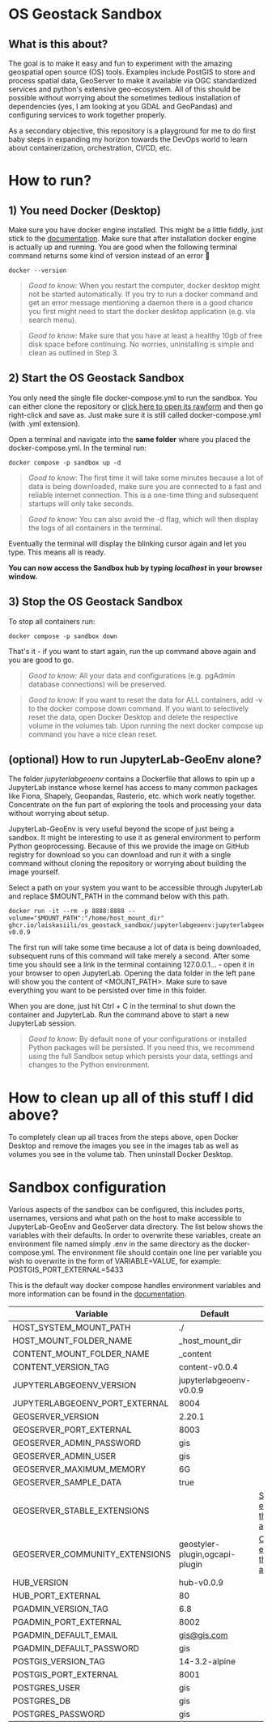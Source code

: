 # OS Geostack Sandbox
## What is this about?
The goal is to make it easy and fun to experiment with the amazing geospatial
open source (OS) tools. Examples include PostGIS to store and process spatial
data, GeoServer to make it available via OGC standardized services and python's
extensive geo-ecosystem. All of this should be possible without worrying about
the sometimes tedious installation of dependencies (yes, I am looking at you
GDAL and GeoPandas) and configuring services to work together properly.

As a secondary objective, this repository is a playground for me to do first
baby steps in expanding my horizon towards the DevOps world to learn about
containerization, orchestration, CI/CD, etc.

# How to run?

## 1) You need Docker (Desktop)
Make sure you have docker engine installed. This might be a little fiddly, just
stick to the [documentation](https://docs.docker.com/engine/install/). Make sure
that after installation docker engine is actually up and running. You are good
when the following terminal command returns some kind of version instead of an
error :pray:
```console
docker --version
```

> _Good to know:_ When you restart the computer, docker desktop might not be
> started automatically. If you try to run a docker command and get an error
> message mentioning a daemon there is a good chance you first might need to
> start the docker desktop application (e.g. via search menu).

> _Good to know_: Make sure that you have at least a healthy 10gb of free disk space
before continuing. No worries, uninstalling is simple and clean as outlined in
Step 3.

## 2) Start the OS Geostack Sandbox
You only need the single file docker-compose.yml to run the sandbox. You can
either clone the repository or [click here to open its rawform](https://raw.githubusercontent.com/laiskasiili/os_geostack_sandbox/main/docker-compose.yml)
and then go right-click and save as. Just make sure it is still called
docker-compose.yml (with .yml extension).

Open a terminal and navigate into the __same folder__ where you placed the
docker-compose.yml. In the terminal run:
```console
docker compose -p sandbox up -d
```
> _Good to know_: The first time it will take some minutes because a lot of data is being
> downloaded, make sure you are connected to a fast and reliable internet
> connection. This is a one-time thing and subsequent startups will only take
> seconds.

> _Good to know_: You can also avoid the -d flag, which will then display the logs of all
> containers in the terminal.

Eventually the terminal will display the blinking cursor again and let you type.
This means all is ready.

**You can now access the Sandbox hub by typing _localhost_ in your browser
window.**


## 3) Stop the OS Geostack Sandbox

To stop all containers run:
```console
docker compose -p sandbox down
```

That's it - if you want to start again, run the up command above again and you
are good to go.

> _Good to know:_ All your data and configurations (e.g. pgAdmin database
> connections) will be preserved.

> _Good to know:_ If you want to reset the data for ALL containers, add -v to
> the docker compose down command. If you want to selectively reset the data,
> open Docker Desktop and delete the respective volume in the volumes tab. Upon
> running the next docker compose up command you have a nice clean reset.

## (optional) How to run JupyterLab-GeoEnv alone?
The folder _jupyterlabgeoenv_ contains a Dockerfile that allows to spin up a
JupyterLab instance whose kernel has access to many common packages like Fiona,
Shapely, Geopandas, Rasterio, etc. which work neatly together. Concentrate on
the fun part of exploring the tools and processing your data without worrying
about setup.

JupyterLab-GeoEnv is very useful beyond the scope of just being a sandbox. It
might be interesting to use it as general environment to perform Python
geoprocessing. Because of this we provide the image on GitHub registry for
download so you can download and run it with a single command without cloning
the repository or worrying about building the image yourself.

Select a path on your system you want to be accessible through JupyterLab and
replace $MOUNT_PATH in the command below with this path.

```console
docker run -it --rm -p 8888:8888 --volume="$MOUNT_PATH":"/home/host_mount_dir" ghcr.io/laiskasiili/os_geostack_sandbox/jupyterlabgeoenv:jupyterlabgeoenv-v0.0.9
```

The first run will take some time because a lot of data is being downloaded,
subsequent runs of this command will take merely a second. After some time you
should see a link in the terminal containing 127.0.0.1... - open it in your
browser to open JupyterLab. Opening the data folder in the left pane will show
you the content of <MOUNT_PATH>. Make sure to save everything you want to be
persisted over time in this folder.

When you are done, just hit Ctrl + C in the terminal to shut down the container
and JupyterLab. Run the command above to start a new JupyterLab session.

> _Good to know:_ By default none of your configurations or installed Python
> packages will be persisted. If you need this, we recommend using the full
> Sandbox setup which persists your data, settings and changes to the Python
> environment.

# How to clean up all of this stuff I did above?
To completely clean up all traces from the steps above, open Docker Desktop and
remove the images you see in the images tab as well as volumes you see in the
volume tab. Then uninstall Docker Desktop.

# Sandbox configuration
Various aspects of the sandbox can be configured, this includes ports,
usernames, versions and what path on the host to make accessible to
JupyterLab-GeoEnv and GeoServer data directory. The list below shows the
variables with their defaults. In order to overwrite these variables, create an
environment file named simply .env in the same directory as the
docker-compose.yml. The environment file should contain one line per variable
you wish to overwrite in the form of VARIABLE=VALUE, for example:
POSTGIS_PORT_EXTERNAL=5433

This is the default way docker compose handles environment variables and more
information can be found in the
[documentation](https://docs.docker.com/compose/environment-variables/).

| Variable                          | Default                        | Notes                                                                                                                                |
| --------------------------------- | ------------------------------ | ------------------------------------------------------------------------------------------------------------------------------------ |
| HOST_SYSTEM_MOUNT_PATH            | ./                             |                                                                                                                                      |
| HOST_MOUNT_FOLDER_NAME            | _host_mount_dir                |                                                                                                                                      |
| CONTENT_MOUNT_FOLDER_NAME     | _content                   |                                                                                                                                      |
| CONTENT_VERSION_TAG           | content-v0.0.4             |                                                                                                                                      |
| JUPYTERLABGEOENV_VERSION       | jupyterlabgeoenv-v0.0.9     |                                                                                                                                      |
| JUPYTERLABGEOENV_PORT_EXTERNAL | 8004                           |                                                                                                                                      |
| GEOSERVER_VERSION                 | 2.20.1                         |                                                                                                                                      |
| GEOSERVER_PORT_EXTERNAL           | 8003                           |                                                                                                                                      |
| GEOSERVER_ADMIN_PASSWORD          | gis                            |                                                                                                                                      |
| GEOSERVER_ADMIN_USER              | gis                            |                                                                                                                                      |
| GEOSERVER_MAXIMUM_MEMORY          | 6G                             |                                                                                                                                      |
| GEOSERVER_SAMPLE_DATA             | true                           |                                                                                                                                      |
| GEOSERVER_STABLE_EXTENSIONS       |                                | [Stable extensions that can be activated](https://github.com/kartoza/docker-geoserver/blob/master/build_data/stable_plugins.txt)       |
| GEOSERVER_COMMUNITY_EXTENSIONS    | geostyler-plugin,ogcapi-plugin | [Community extensions that can be activated](https://github.com/kartoza/docker-geoserver/blob/master/build_data/community_plugins.txt) |
| HUB_VERSION                       | hub-v0.0.9                     |                                                                                                                                      |
| HUB_PORT_EXTERNAL                 | 80                             |                                                                                                                                      |
| PGADMIN_VERSION_TAG               | 6.8                            |                                                                                                                                      |
| PGADMIN_PORT_EXTERNAL             | 8002                           |                                                                                                                                      |
| PGADMIN_DEFAULT_EMAIL             | gis@gis.com                    |                                                                                                                                      |
| PGADMIN_DEFAULT_PASSWORD          | gis                            |                                                                                                                                      |
| POSTGIS_VERSION_TAG               | 14-3.2-alpine                  |                                                                                                                                      |
| POSTGIS_PORT_EXTERNAL             | 8001                           |                                                                                                                                      |
| POSTGRES_USER                     | gis                            |                                                                                                                                      |
| POSTGRES_DB                       | gis                            |                                                                                                                                      |
| POSTGRES_PASSWORD                 | gis                            |                                                                                                                                      |
